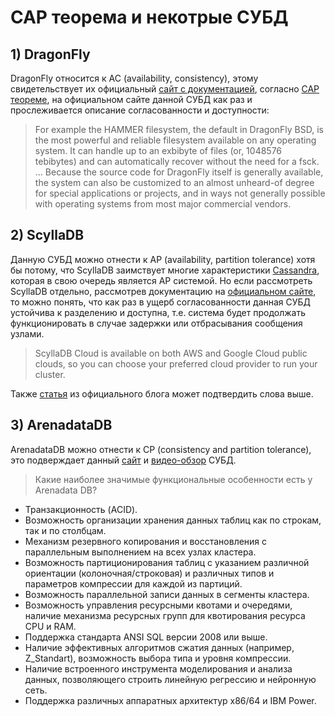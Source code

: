 # CAP теорема и некотрые СУБД
## 1) DragonFly
DragonFly относится к AC (availability, consistency), этому свидетельствует их официальный [сайт с документацией](https://www.dragonflybsd.org/docs/handbook/introduction/), согласно [CAP теореме](https://translated.turbopages.org/proxy_u/en-ru.ru.4c3dc0ec-63f49df1-3c2576a5-74722d776562/https/www.c-sharpcorner.com/article/understanding-cap-theorem/), на официальном сайте данной СУБД как раз и прослеживается описание согласованности и доступности:
>For example the HAMMER filesystem, the default in DragonFly BSD, is the most powerful and reliable filesystem available on any operating system. It can handle up to an exbibyte of files (or, 1048576 tebibytes) and can automatically recover without the need for a fsck.
...
Because the source code for DragonFly itself is generally available, the system can also be customized to an almost unheard-of degree for special applications or projects, and in ways not generally possible with operating systems from most major commercial vendors.

## 2) ScyllaDB
Данную СУБД можно отнести к AP (availability, partition tolerance) хотя бы потому, что ScyllaDB заимствует многие характеристики [Cassandra](https://cassandra.apache.org/_/index.html), которая в свою очередь является AP системой. Но если рассмотреть ScyllaDB отдельно, рассмотрев документацию на [официальном сайте](https://cloud.docs.scylladb.com/stable/scylladb-basics/), то можно понять, что как раз в ущерб согласованности данная СУБД устойчива к разделению и доступна, т.е. система будет продолжать функционировать в случае задержки или отбрасывания сообщения узлами.  
> ScyllaDB Cloud is available on both AWS and Google Cloud public clouds, so you can choose your preferred cloud provider to run your cluster.

Также [статья](https://www.scylladb.com/2023/01/05/5-factors-when-selecting-a-high-performance-low-latency-database/) из официального блога может подтвердить слова выше.

## 3) ArenadataDB
ArenadataDB можно отнести к CP (consistency and partition tolerance), это подверждает данный [сайт](https://arenadata.tech/products/arenadata-db/) и [видео-обзор](https://www.youtube.com/watch?v=yx6-4XesDk0&t=1s) СУБД.
>Какие наиболее значимые функциональные особенности есть у Arenadata DB?
- Транзакционность (ACID).
- Возможность организации хранения данных таблиц как по строкам, так и по столбцам.
- Механизм резервного копирования и восстановления с параллельным выполнением на всех узлах кластера.
- Возможность партиционирования таблиц с указанием различной ориентации (колоночная/строковая) и различных типов и параметров компрессии для каждой из партиций.
- Возможность параллельной записи данных в сегменты кластера.
- Возможность управления ресурсными квотами и очередями, наличие механизма ресурсных групп для квотирования ресурса CPU и RAM.
- Поддержка стандарта ANSI SQL версии 2008 или выше.
- Наличие эффективных алгоритмов сжатия данных (например, Z_Standart), возможность выбора типа и уровня компрессии.
- Наличие встроенного инструмента моделирования и анализа данных, позволяющего строить линейную регрессию и нейронную сеть.
- Поддержка различных аппаратных архитектур x86/64 и IBM Power.

